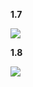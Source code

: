__1.7__

![](https://ws2.sinaimg.cn/large/006tNbRwly1fxui63tis0j30rd0fx75v.jpg)

__1.8__

![](https://ws2.sinaimg.cn/large/006tNbRwly1fxupthfltlj30fa09k754.jpg)

